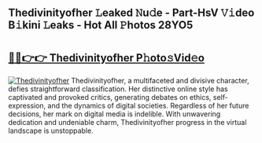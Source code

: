 ## Thedivinityofher 𝙻eaked 𝙽u𝚍e - Part-HsV 𝚅𝚒deo B𝚒kini 𝙻eaks - Hot All 𝙿hotos 28YO5

# <h2><a href="http://ld0nf9t.urlbe.top/?page=Thedivinityofher">🔗🔗👉👉 Thedivinityofher P𝚑oto𝚜Vid𝚎o</a></h2>

[![Thedivinityofher](https://i.imgur.com/eBuTRDB.gif)](http://ld0nf9t.urlbe.top/?page=Thedivinityofher)
Thedivinityofher, a multifaceted and divisive character, defies straightforward classification. Her distinctive online style has captivated and provoked critics, generating debates on ethics, self-expression, and the dynamics of digital societies. Regardless of her future decisions, her mark on digital media is indelible. With unwavering dedication and undeniable charm, Thedivinityofher progress in the virtual landscape is unstoppable.
